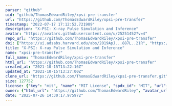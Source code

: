 ```yaml
---
parser: "github"
uid: "github/ThomasEdwardRiley/xpsi-pre-transfer"
url: "https://github.com/ThomasEdwardRiley/xpsi-pre-transfer"
timestamp: "2022-07-17 17:12:52.721909"
description: "X-PSI: X-ray Pulse Simulation and Inference"
avatar: "https://avatars.githubusercontent.com/u/25251452?v=4"
repo_url: "https://github.com/ThomasEdwardRiley/xpsi-pre-transfer"
doi: ["https://ui.adsabs.harvard.edu/abs/2019ApJ...887L..21R", "https://ui.adsabs.harvard.edu/abs/2021ascl.soft02005R/abstract"]
title: "X-PSI: X-ray Pulse Simulation and Inference"
name: "xpsi-pre-transfer"
full_name: "ThomasEdwardRiley/xpsi-pre-transfer"
html_url: "https://github.com/ThomasEdwardRiley/xpsi-pre-transfer"
created_at: "2021-10-15T13:22:16Z"
updated_at: "2021-10-15T13:27:00Z"
clone_url: "https://github.com/ThomasEdwardRiley/xpsi-pre-transfer.git"
size: 127752
license: {"key": "mit", "name": "MIT License", "spdx_id": "MIT", "url": "https://api.github.com/licenses/mit", "node_id": "MDc6TGljZW5zZTEz"}
owner: {"html_url": "https://github.com/ThomasEdwardRiley", "avatar_url": "https://avatars.githubusercontent.com/u/25251452?v=4", "login": "ThomasEdwardRiley", "type": "User"}
date: "2025-07-26 14:30:17.975972"
---
```

